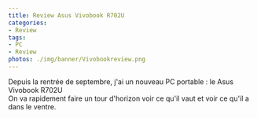 ```yaml
---
title: Review Asus Vivobook R702U
categories:
- Review
tags:
- PC
- Review
photos: ./img/banner/Vivobookreview.png
---
```


Depuis la rentrée de septembre, j'ai un nouveau PC portable : le Asus Vivobook R702U<br>
On va rapidement faire un tour d'horizon voir ce qu'il vaut et voir ce qu'il a dans le ventre.